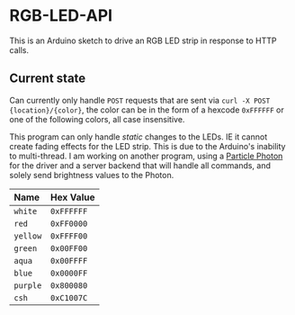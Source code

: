 # RGB-LED-API

This is an Arduino sketch to drive an RGB LED strip in response to HTTP calls.

## Current state

Can currently only handle `POST` requests that are sent via `curl -X POST {location}/{color}`, the color can be in the form of a hexcode `0xFFFFFF` or one of the following colors, all case insensitive.

This program can only handle _static_ changes to the LEDs. IE it cannot create fading effects for the LED strip. This is due to the Arduino's inability to multi-thread. I am working on another program, using a [Particle Photon](https://store.particle.io/products/photon) for the driver and a server backend that will handle all commands, and solely send brightness values to the Photon. 

Name     | Hex Value
:------- | :---------
`white`  | `0xFFFFFF`
`red`    | `0xFF0000`
`yellow` | `0xFFFF00`
`green`  | `0x00FF00`
`aqua`   | `0x00FFFF`
`blue`   | `0x0000FF`
`purple` | `0x800080`
`csh`    | `0xC1007C`
